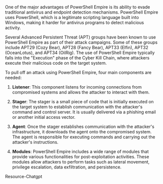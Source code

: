 One of the major advantages of PowerShell Empire is its ability to evade traditional antivirus and endpoint detection mechanisms. PowerShell Empire uses PowerShell, which is a legitimate scripting language built into Windows, making it harder for antivirus programs to detect malicious activity.

Several Advanced Persistent Threat (APT) groups have been known to use PowerShell Empire as part of their attack campaigns. Some of these groups include APT29 (Cozy Bear), APT28 (Fancy Bear), APT33 (Elfin), APT32 (OceanLotus), and APT34 (OilRig). The use of PowerShell Empire typically falls into the "Execution" phase of the Cyber Kill Chain, where attackers execute their malicious code on the target system.

To pull off an attack using PowerShell Empire, four main components are needed:

1. **Listener**: This component listens for incoming connections from compromised systems and allows the attacker to interact with them.

2. **Stager**: The stager is a small piece of code that is initially executed on the target system to establish communication with the attacker's command and control server. It is usually delivered via a phishing email or another initial access vector.

3. **Agent**: Once the stager establishes communication with the attacker's infrastructure, it downloads the agent onto the compromised system. The agent is responsible for executing commands and carrying out the attacker's instructions.

4. **Modules**: PowerShell Empire includes a wide range of modules that provide various functionalities for post-exploitation activities. These modules allow attackers to perform tasks such as lateral movement, privilege escalation, data exfiltration, and persistence.



Resource-Chatgpt
